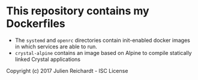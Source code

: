 # This repository contains my Dockerfiles

- The `systemd` and `openrc` directories contain init-enabled docker images in which services are able to run.
- `crystal-alpine` contains an image based on Alpine to compile statically linked Crystal applications

Copyright (c) 2017 Julien Reichardt - ISC License
